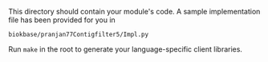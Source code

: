 This directory should contain your module's code.
A sample implementation file has been provided for you in

```biokbase/pranjan77Contigfilter5/Impl.py```

Run `make` in the root to generate your language-specific client libraries.

